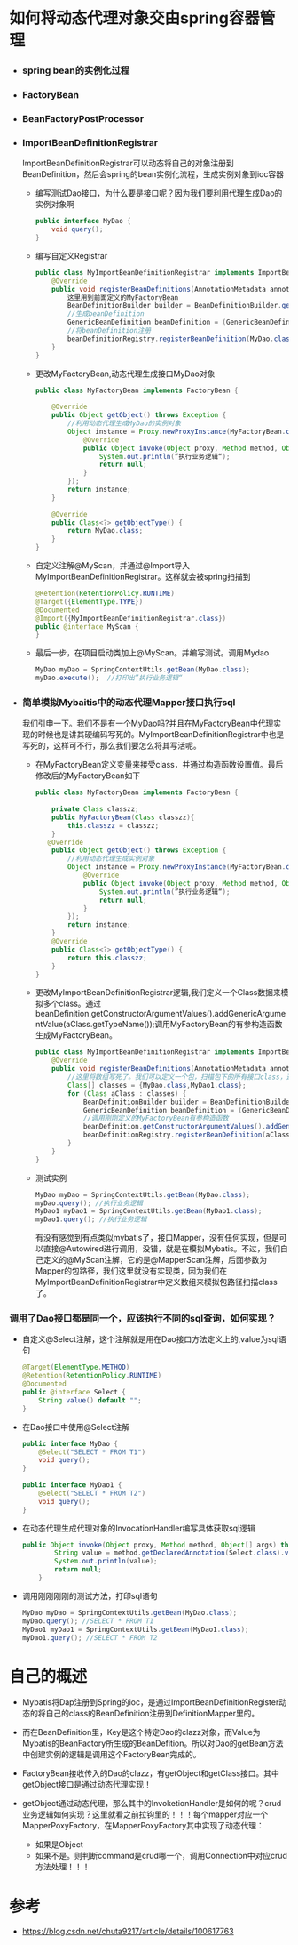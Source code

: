# 如何将动态代理对象交由spring容器管理

- ### spring bean的实例化过程

- ### FactoryBean

- ### BeanFactoryPostProcessor

- ### ImportBeanDefinitionRegistrar

  ImportBeanDefinitionRegistrar可以动态将自己的对象注册到BeanDefinition，然后会spring的bean实例化流程，生成实例对象到ioc容器

  - 编写测试Dao接口，为什么要是接口呢？因为我们要利用代理生成Dao的实例对象啊

    ```java
    public interface MyDao {
        void query();
    }
    ```

  - 编写自定义Registrar

    ```java
    public class MyImportBeanDefinitionRegistrar implements ImportBeanDefinitionRegistrar {
        @Override
        public void registerBeanDefinitions(AnnotationMetadata annotationMetadata, BeanDefinitionRegistry beanDefinitionRegistry) {
            这里用到前面定义的MyFactoryBean
            BeanDefinitionBuilder builder = BeanDefinitionBuilder.genericBeanDefinition(MyFactoryBean.class);
            //生成beanDefinition
            GenericBeanDefinition beanDefinition = (GenericBeanDefinition)builder.getBeanDefinition();
            //将beanDefinition注册
            beanDefinitionRegistry.registerBeanDefinition(MyDao.class.getName(),beanDefinition);
        }
    }
    ```

  - 更改MyFactoryBean,动态代理生成接口MyDao对象

    ```java
    public class MyFactoryBean implements FactoryBean {
     
        @Override
        public Object getObject() throws Exception {
            //利用动态代理生成MyDao的实例对象
            Object instance = Proxy.newProxyInstance(MyFactoryBean.class.getClassLoader(), new Class[]{MyDao.class}, new InvocationHandler(){
                @Override
                public Object invoke(Object proxy, Method method, Object[] args) throws Throwable {
                    System.out.println(”执行业务逻辑“);
                    return null;
                }
            });
            return instance;
        }
     
        @Override
        public Class<?> getObjectType() {
            return MyDao.class;
        }
    }
    ```

  - 自定义注解@MyScan，并通过@Import导入MyImportBeanDefinitionRegistrar。这样就会被spring扫描到

    ```java
    @Retention(RetentionPolicy.RUNTIME)
    @Target({ElementType.TYPE})
    @Documented
    @Import({MyImportBeanDefinitionRegistrar.class})
    public @interface MyScan {
    }
    ```

  - 最后一步，在项目启动类加上@MyScan。并编写测试。调用Mydao

    ```java
    MyDao myDao = SpringContextUtils.getBean(MyDao.class);
    myDao.execute();  //打印出”执行业务逻辑“
    ```

    

- ### 简单模拟Mybaitis中的动态代理Mapper接口执行sql

  我们引申一下。我们不是有一个MyDao吗?并且在MyFactoryBean中代理实现的时候也是讲其硬编码写死的。MyImportBeanDefinitionRegistrar中也是写死的，这样可不行，那么我们要怎么将其写活呢。

  - 在MyFactoryBean定义变量来接受class，并通过构造函数设置值。最后修改后的MyFactoryBean如下

    ```java
    public class MyFactoryBean implements FactoryBean {
     
        private Class classzz;
        public MyFactoryBean(Class classzz){
            this.classzz = classzz;
        }
       @Override
        public Object getObject() throws Exception {
            //利用动态代理生成实例对象
            Object instance = Proxy.newProxyInstance(MyFactoryBean.class.getClassLoader(), new Class[]{classzz.class}, new InvocationHandler(){
                @Override
                public Object invoke(Object proxy, Method method, Object[] args) throws Throwable {
                    System.out.println(”执行业务逻辑“);
                    return null;
                }
            });
            return instance;
        }
        @Override
        public Class<?> getObjectType() {
            return this.classzz;
        }
    }
    ```

  - 更改MyImportBeanDefinitionRegistrar逻辑,我们定义一个Class数据来模拟多个class。通过beanDefinition.getConstructorArgumentValues().addGenericArgumentValue(aClass.getTypeName());调用MyFactoryBean的有参构造函数生成MyFactoryBean。

    ```java
    public class MyImportBeanDefinitionRegistrar implements ImportBeanDefinitionRegistrar {
        @Override
        public void registerBeanDefinitions(AnnotationMetadata annotationMetadata, BeanDefinitionRegistry beanDefinitionRegistry) {
            //这里将数组写死了。我们可以定义一个包，扫描包下的所有接口class，这里就不做实现了，这里为了演示效果，多定义了一个接口MyDao1，跟MyDao定义相同的，代码就不贴出来了。
            Class[] classes = {MyDao.class,MyDao1.class};
            for (Class aClass : classes) {
                BeanDefinitionBuilder builder = BeanDefinitionBuilder.genericBeanDefinition(MyFactoryBean.class);
                GenericBeanDefinition beanDefinition = (GenericBeanDefinition)builder.getBeanDefinition();
                //调用刚刚定义的MyFactoryBean有参构造函数
                beanDefinition.getConstructorArgumentValues().addGenericArgumentValue(aClass.getTypeName());
                beanDefinitionRegistry.registerBeanDefinition(aClass.getName(),beanDefinition);
            }
        }
    }
    ```

  - 测试实例

    ```java
    MyDao myDao = SpringContextUtils.getBean(MyDao.class);
    myDao.query(); //执行业务逻辑
    MyDao1 myDao1 = SpringContextUtils.getBean(MyDao1.class);
    myDao1.query(); //执行业务逻辑
    ```

    有没有感觉到有点类似mybatis了，接口Mapper，没有任何实现，但是可以直接@Autowired进行调用，没错，就是在模拟Mybatis。不过，我们自己定义的@MyScan注解，它的是@MapperScan注解，后面参数为Mapper的包路径，我们这里就没有实现类，因为我们在MyImportBeanDefinitionRegistrar中定义数组来模拟包路径扫描class了。



### 调用了Dao接口都是同一个，应该执行不同的sql查询，如何实现？

- 自定义@Select注解，这个注解就是用在Dao接口方法定义上的,value为sql语句

  ```java
  @Target(ElementType.METHOD)
  @Retention(RetentionPolicy.RUNTIME)
  @Documented
  public @interface Select {
      String value() default "";
  }
  ```

- 在Dao接口中使用@Select注解

  ```java
  public interface MyDao {
      @Select("SELECT * FROM T1")
      void query();
  }
   
  public interface MyDao1 {
      @Select("SELECT * FROM T2")
      void query();
  }
  ```

- 在动态代理生成代理对象的InvocationHandler编写具体获取sql逻辑

  ```java
  public Object invoke(Object proxy, Method method, Object[] args) throws Throwable {
          String value = method.getDeclaredAnnotation(Select.class).value();
          System.out.println(value);
          return null;
      }
  ```

- 调用刚刚刚刚的测试方法，打印sql语句

  ```java
  MyDao myDao = SpringContextUtils.getBean(MyDao.class);
  myDao.query(); //SELECT * FROM T1
  MyDao1 myDao1 = SpringContextUtils.getBean(MyDao1.class);
  myDao1.query(); //SELECT * FROM T2
  ```

  



# 自己的概述

- Mybatis将Dap注册到Spring的ioc，是通过ImportBeanDefinitionRegister动态的将自己的class的BeanDefinition注册到DefinitionMapper里的。

- 而在BeanDefinition里，Key是这个特定Dao的clazz对象，而Value为Mybatis的BeanFactory所生成的BeanDefition。所以对Dao的getBean方法中创建实例的逻辑是调用这个FactoryBean完成的。

- FactoryBean接收传入的Dao的clazz，有getObject和getClass接口。其中getObject接口是通过动态代理实现！
- getObject通过动态代理，那么其中的InvoketionHandler是如何的呢？crud业务逻辑如何实现？这里就看之前拉钩里的！！！每个mapper对应一个MapperPoxyFactory，在MapperPoxyFactory其中实现了动态代理：
  - 如果是Object
  - 如果不是。则判断command是crud哪一个，调用Connection中对应crud方法处理！！！







# 参考

- <https://blog.csdn.net/chuta9217/article/details/100617763>

